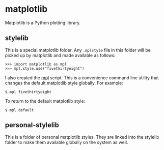 # matplotlib
Matplotlib is a Python plotting library.

## stylelib
This is a special matplotlib folder. Any `.mplstyle` file in this
folder will be picked up by matplotlib and made available as follows:
```
>>> import matplotlib as mpl
>>> mpl.style.use("fivethirtyeight")
```

I also created the [mpl](../../.scripts/matplotlib/mpl) script. This
is a convenience command line utility that changes the default
matplotlib style globally. For example:

```
$ mpl fivethirtyeight
```

To return to the default matplotlib style:

```
$ mpl default
```

## personal-stylelib
This is a folder of personal matplotlib styles. They are linked into
the stylelib folder to make them available globally on the system as
well.
